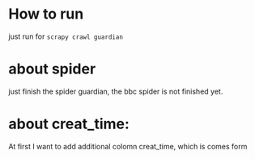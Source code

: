 # How to run

just run for `scrapy crawl guardian`

# about spider
just finish the spider guardian, the bbc spider is not finished yet.


# about creat_time:

At first I want to add additional colomn creat_time, which is comes form 
